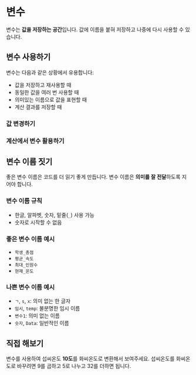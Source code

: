 <script setup>
import CodeRunner from "../../docs-component/code-runner.vue"
</script>

# 변수

변수는 **값을 저장하는 공간**입니다. 값에 이름을 붙혀 저장하고 나중에 다시 사용할 수 있습니다.

## 변수 사용하기

변수는 다음과 같은 상황에서 유용합니다:

-   값을 저장하고 재사용할 때
-   동일한 값을 여러 번 사용할 때
-   의미있는 이름으로 값을 표현할 때
-   계산 결과를 저장할 때

<CodeRunner code="시: 19
분: 22
초: 38
시 보여주기
분 보여주기
초 보여주기" />

### 값 변경하기

<CodeRunner code="점수: 85
점수 보여주기
점수: 점수 + 10
점수 보여주기" />

### 계산에서 변수 활용하기

<CodeRunner code="파이: 3.14
반지름: 5
원_넓이: 반지름 * 반지름 * 파이
원_넓이 보여주기" />

## 변수 이름 짓기

좋은 변수 이름은 코드를 더 읽기 좋게 만듭니다. 변수 이름은 **의미를 잘 전달**하도록 지어야 합니다.

### 변수 이름 규칙

-   한글, 알파벳, 숫자, 밑줄(`_`) 사용 가능
-   숫자로 시작할 수 없음

### 좋은 변수 이름 예시

-   `학생_총점`
-   `평균_속도`
-   `최대_인원수`
-   `현재_온도`

### 나쁜 변수 이름 예시

-   `ㄱ`, `s`, `x`: 의미 없는 한 글자
-   `임시`, `temp`: 불분명한 임시 이름
-   `변수1`: 의미 없는 이름
-   `숫자`, `Data`: 일반적인 이름

## 직접 해보기

변수를 사용하여 섭씨온도 **10도**를 화씨온도로 변환해서 보여주세요. 섭씨온도를 화씨온도로 바꾸려면 9를 곱하고 5로 나누고 32를 더하면 됩니다.

<CodeRunner :challenge='{
    output: "50",
    answerCode: `섭씨: 10
화씨: 섭씨 * 9 / 5 + 32
화씨 보여주기`
}' code="섭씨: 10"/>

